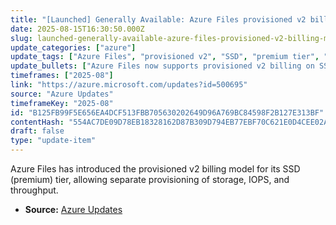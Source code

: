 ```yaml
---
title: "[Launched] Generally Available: Azure Files provisioned v2 billing model for SSD (premium)"
date: 2025-08-15T16:30:50.000Z
slug: launched-generally-available-azure-files-provisioned-v2-billing-model-for-ssd-premium
update_categories: ["azure"]
update_tags: ["Azure Files", "provisioned v2", "SSD", "premium tier", "billing model"]
update_bullets: ["Azure Files now supports provisioned v2 billing on SSD (premium) media tier.", "Provisioned v2 allows independent provisioning of storage capacity, IOPS, and throughput.", "Users can create file shares tailored to specific storage and performance requirements."]
timeframes: ["2025-08"]
link: "https://azure.microsoft.com/updates?id=500695"
source: "Azure Updates"
timeframeKey: "2025-08"
id: "B125FB99F5E656EA4DCF513FBB705630202649D96A769BC84598F2B127E313BF"
contentHash: "554AC7DE09D78EB18328162D87B309D794EB77EBF70C621E0D4CEE02A35E3979"
draft: false
type: "update-item"
---
```


Azure Files has introduced the provisioned v2 billing model for its SSD (premium) tier, allowing separate provisioning of storage, IOPS, and throughput.

- **Source:** [Azure Updates](https://azure.microsoft.com/updates?id=500695)
